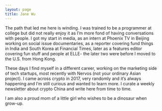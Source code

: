 ```yaml
---
layout: page
title: Jane Wu
---
```


The path that led me here is winding. I was trained to be a programmer at college but did not really enjoy it as I’m more fond of having conversations with people. I got my start in media, as an intern at Phoenix TV in Beijing working on social issue documentaries, as a reporter covering fund things in India and South Korea at Financial Times, later as a features editor covering fun stuff and people at ELLE- the later two were before I moved to the U.S. from Hong Kong.

These days I find myself in a different career, working on the marketing side of tech startups, most recently with Nervos (not your ordinary Asian project). I came across crypto in 2017, very randomly and it’s always happening and I’m still curious and wanted to learn more. I curate a weekly newsletter about crypto China and write here from time to time.

I am also a proud mom of a little girl who wishes to be a dinosaur when grow-up.
